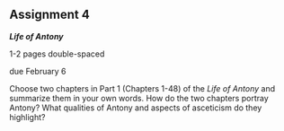 ## Assignment 4
**_Life of Antony_**

1-2 pages double-spaced

due February 6

Choose two chapters in Part 1 (Chapters 1-48) of the _Life of Antony_ and summarize them in your own words. How do the two chapters portray Antony? What qualities of Antony and aspects of asceticism do they highlight?
